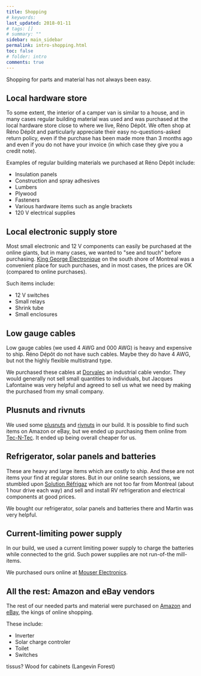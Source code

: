 ```yaml
---
title: Shopping
# keywords:
last_updated: 2018-01-11
# tags: []
# summary: ""
sidebar: main_sidebar
permalink: intro-shopping.html
toc: false
# folder: intro
comments: true
---
```


Shopping for parts and material has not always been easy.

Local hardware store
--------------------

To some extent, the interior of a camper van is similar to a house, and in many cases regular building material was used and was purchased at the local hardware store close to where we live, Réno Dépôt. We often shop at Réno Dépôt and particularly appreciate their easy no-questions-asked return policy, even if the purchase has been made more than 3 months ago and even if you do not have your invoice (in which case they give you a credit note). 

Examples of regular building materials we purchased at Réno Dépôt include:

- Insulation panels
- Construction and spray adhesives
- Lumbers
- Plywood
- Fasteners
- Various hardware items such as angle brackets
- 120 V electrical supplies 

Local electronic supply store
-----------------------------

Most small electronic and 12 V components can easily be purchased at the online giants, but in many cases, we wanted to "see and touch" before purchasing. <a href="http://www.kge.ca" target="_blank">King George Électronique</a> on the south shore of Montreal was a convenient place for such purchases, and in most cases, the prices are OK (compared to online purchases).

Such items include:

- 12 V switches
- Small relays
- Shrink tube
- Small enclosures

Low gauge cables
----------------

Low gauge cables (we used 4 AWG and 000 AWG) is heavy and expensive to ship. Réno Dépôt do not have such cables. Maybe they do have 4 AWG, but not the highly flexible multistrand type.

We purchased these cables at <a href="http://www.dorvalec.com" target="_blank">Dorvalec</a> an industrial cable vendor. They would generally not sell small quantities to individuals, but Jacques Lafontaine was very helpful and agreed to sell us what we need by making the purchased from my small company. 

Plusnuts and rivnuts
--------------------

We used some <a href="http://www.cardinalcomponents.com/plusnut.html" target="_blank">plusnuts</a> and <a href="https://en.wikipedia.org/wiki/Rivet_nut" target="_blank">rivnuts</a> in our build. It is possible to find such items on Amazon or eBay, but we ended up purchasing them online from <a href="http://www.tec-n-tec.com" target="_blank">Tec-N-Tec</a>. It ended up being overall cheaper for us. 

Refrigerator, solar panels and batteries
----------------------------------------

These are heavy and large items which are costly to ship. And these are not items your find at regular stores. But in our online search sessions, we stumbled upon <a href="https://refrigaz.com" target="blank">Solution Réfrigaz</a> which are not too far from Montreal (about 1 hour drive each way) and sell and install RV refrigeration and electrical components at good prices.

We bought our refrigerator, solar panels and batteries there and Martin was very helpful.

Current-limiting power supply
-----------------------------

In our build, we used a current limiting power supply to charge the batteries while connected to the grid. Such power supplies are not run-of-the mill-items.

We purchased ours online at <a href="https://ca.mouser.com" target="_blank">Mouser Electronics</a>.

All the rest: Amazon and eBay vendors
-------------------------------------

The rest of our needed parts and material were purchased on <a href="https://www.amazon.ca" target="_blank">Amazon<a> and <a href="https://www.ebay.ca" target="_blank">eBay</a>, the kings of online shopping.  

These include:

- Inverter
- Solar charge controler
- Toilet
- Switches

tissus?
Wood for cabinets (Langevin Forest)
